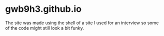 # gwb9h3.github.io
The site was made using the shell of a site I used for an interview so some of the code might still look a bit funky. 
